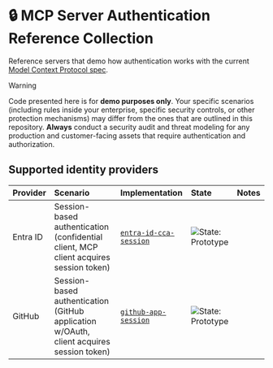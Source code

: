 # 🔒 MCP Server Authentication Reference Collection

Reference servers that demo how authentication works with the current [Model Context Protocol spec](https://spec.modelcontextprotocol.io/specification/2025-03-26/basic/authorization/).

>[!WARNING]
>Code presented here is for **demo purposes only**. Your specific scenarios (including rules inside your enterprise, specific security controls, or other protection mechanisms) may differ from the ones that are outlined in this repository. **Always** conduct a security audit and threat modeling for any production and customer-facing assets that require authentication and authorization.

## Supported identity providers

| Provider | Scenario | Implementation | State | Notes |
|:---------|:---------|:---------------|:------|:------|
| Entra ID | Session-based authentication (confidential client, MCP client acquires session token) | [`entra-id-cca-session`](/src/entra-id-cca-session/) | ![State: Prototype](https://img.shields.io/badge/State-Prototype-orange) | |
| GitHub   | Session-based authentication (GitHub application w/OAuth, client acquires session token) | [`github-app-session`](/src/github-app-session/) | ![State: Prototype](https://img.shields.io/badge/State-Prototype-orange) | |
